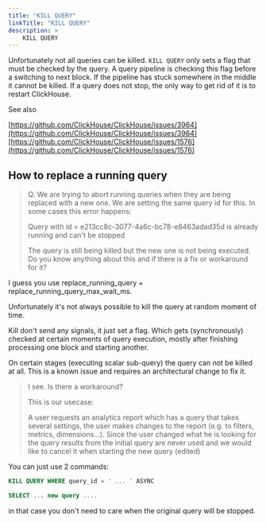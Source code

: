 ```yaml
---
title: "KILL QUERY"
linkTitle: "KILL QUERY"
description: >
    KILL QUERY
---
```

Unfortunately not all queries can be killed.
`KILL QUERY` only sets a flag that must be checked by the query.
A query pipeline is checking this flag before a switching to next block. If the pipeline has stuck somewhere in the middle it cannot be killed.
If a query does not stop, the only way to get rid of it is to restart ClickHouse.

See also

[https://github.com/ClickHouse/ClickHouse/issues/3964](https://github.com/ClickHouse/ClickHouse/issues/3964)
[https://github.com/ClickHouse/ClickHouse/issues/1576](https://github.com/ClickHouse/ClickHouse/issues/1576)

## How to replace a running query

> Q. We are trying to abort running queries when they are being replaced with a new one. We are setting the same query id for this. In some cases this error happens:
>
> Query with id = e213cc8c-3077-4a6c-bc78-e8463adad35d is already running and can't be stopped
>
> The query is still being killed but the new one is not being executed. Do you know anything about this and if there is a fix or workaround for it?

I guess you use replace_running_query + replace_running_query_max_wait_ms.

Unfortunately it's not always possible to kill the query at random moment of time.

Kill don't send any signals, it just set a flag. Which gets (synchronously) checked at certain moments of query execution, mostly after finishing processing one block and starting another.

On certain stages (executing scalar sub-query) the query can not be killed at all. This is a known issue and requires an architectural change to fix it.

> I see. Is there a workaround?
>
> This is our usecase:
>
> A user requests an analytics report which has a query that takes several settings, the user makes changes to the report (e.g. to filters, metrics, dimensions...). Since the user changed what he is looking for the query results from the initial query are never used and we would like to cancel it when starting the new query (edited)

You can just use 2 commands:

```sql
KILL QUERY WHERE query_id = ' ... ' ASYNC

SELECT ... new query ....
```

in that case you don't need to care when the original query will be stopped.
